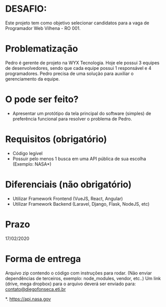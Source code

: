 # DESAFIO:
Este projeto tem como objetivo selecionar candidatos para a vaga de Programador Web Vilhena - RO 001.

# Problematização
Pedro é gerente de projeto na WYX Tecnologia. Hoje ele possui 3 equipes de desenvolvedores, sendo que cada equipe possui 1 responsável e 4 programadores.
Pedro precisa de uma solução para auxiliar o gerenciamento da equipe.

# O pode ser feito?
* Apresentar um protótipo da tela principal do software (simples) de preferência funcional para resolver o problema de Pedro.

# Requisitos (obrigatório)
* Código legível
* Possuir pelo menos 1 busca em uma API pública de sua escolha (Exemplo: NASA*)

# Diferenciais (não obrigatório)
* Utilizar Framework Frontend (VueJS, React, Angular)
* Utilizar Framework Backend (Laravel, Django, Flask, NodeJS, etc)

# Prazo
17/02/2020

# Forma de entrega
Arquivo zip contendo o código com instruções para rodar. (Não enviar dependências de terceiros, exemplo: node_modules, vendor, etc..)
Um link (drive, mega dropbox) para o arquivo deverá ser enviado para: contato@diegofonseca.eti.br

*. https://api.nasa.gov
